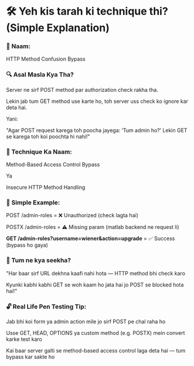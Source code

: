 # 🛠️ Yeh kis tarah ki technique thi? (Simple Explanation)

### 📌 Naam:
HTTP Method Confusion Bypass

### 🔍 Asal Masla Kya Tha?
Server ne sirf POST method par authorization check rakha tha.

Lekin jab tum GET method use karte ho, toh server uss check ko ignore kar deta hai.

Yani:

"Agar POST request karega toh poocha jayega: ‘Tum admin ho?’
Lekin GET se karega toh koi poochta hi nahi!"

### 🧠 Technique Ka Naam:
Method-Based Access Control Bypass

Ya

Insecure HTTP Method Handling

### 🧪 Simple Example:
POST /admin-roles = ❌ Unauthorized (check lagta hai)

POSTX /admin-roles = ⚠️ Missing param (matlab backend ne request li)

**GET /admin-roles?username=wiener&action=upgrade** = ✅ Success (bypass ho gaya)

### 🧠 Tum ne kya seekha?
"Har baar sirf URL dekhna kaafi nahi hota — HTTP method bhi check karo

Kyunki kabhi kabhi GET se woh kaam ho jata hai jo POST se blocked hota hai!"

### 🔓 Real Life Pen Testing Tip:
Jab bhi koi form ya admin action mile jo sirf POST pe chal raha ho

Usse GET, HEAD, OPTIONS ya custom method (e.g. POSTX) mein convert karke test karo

Kai baar server galti se method-based access control laga deta hai — tum bypass kar sakte ho
